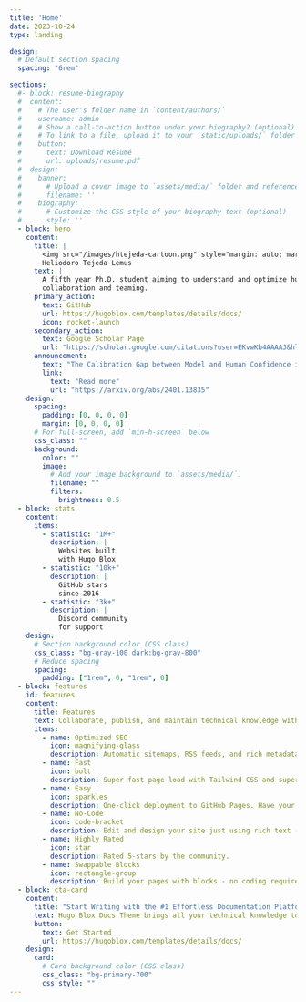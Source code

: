 ```yaml
---
title: 'Home'
date: 2023-10-24
type: landing

design:
  # Default section spacing
  spacing: "6rem"

sections:
  #- block: resume-biography
  #  content:
  #    # The user's folder name in `content/authors/`
  #    username: admin
  #    # Show a call-to-action button under your biography? (optional)
  #    # To link to a file, upload it to your `static/uploads/` folder
  #    button:
  #      text: Download Résumé
  #      url: uploads/resume.pdf
  #  design:
  #    banner:
  #      # Upload a cover image to `assets/media/` folder and reference its filename here (optional)
  #      filename: ''
  #    biography:
  #      # Customize the CSS style of your biography text (optional)
  #      style: ''
  - block: hero
    content:
      title: |
        <img src="/images/htejeda-cartoon.png" style="margin: auto; margin-bottom: 1em"/>
        Heliodoro Tejeda Lemus
      text: |
        A fifth year Ph.D. student aiming to understand and optimize human-ai
        collaboration and teaming.
      primary_action:
        text: GitHub
        url: https://hugoblox.com/templates/details/docs/
        icon: rocket-launch
      secondary_action:
        text: Google Scholar Page
        url: "https://scholar.google.com/citations?user=EKvwKb4AAAAJ&hl=en"
      announcement:
        text: "The Calibration Gap between Model and Human Confidence in LLMs"
        link:
          text: "Read more"
          url: "https://arxiv.org/abs/2401.13835"
    design:
      spacing:
        padding: [0, 0, 0, 0]
        margin: [0, 0, 0, 0]
      # For full-screen, add `min-h-screen` below
      css_class: ""
      background:
        color: ""
        image:
          # Add your image background to `assets/media/`.
          filename: ""
          filters:
            brightness: 0.5
  - block: stats
    content:
      items:
        - statistic: "1M+"
          description: |
            Websites built  
            with Hugo Blox
        - statistic: "10k+"
          description: |
            GitHub stars  
            since 2016
        - statistic: "3k+"
          description: |
            Discord community  
            for support
    design:
      # Section background color (CSS class)
      css_class: "bg-gray-100 dark:bg-gray-800"
      # Reduce spacing
      spacing:
        padding: ["1rem", 0, "1rem", 0]
  - block: features
    id: features
    content:
      title: Features
      text: Collaborate, publish, and maintain technical knowledge with an all-in-one documentation site. Used by 100,000+ startups, enterprises, and researchers.
      items:
        - name: Optimized SEO
          icon: magnifying-glass
          description: Automatic sitemaps, RSS feeds, and rich metadata take the pain out of SEO and syndication.
        - name: Fast
          icon: bolt
          description: Super fast page load with Tailwind CSS and super fast site building with Hugo.
        - name: Easy
          icon: sparkles
          description: One-click deployment to GitHub Pages. Have your new website live within 5 minutes!
        - name: No-Code
          icon: code-bracket
          description: Edit and design your site just using rich text (Markdown) and configurable YAML parameters.
        - name: Highly Rated
          icon: star
          description: Rated 5-stars by the community.
        - name: Swappable Blocks
          icon: rectangle-group
          description: Build your pages with blocks - no coding required!
  - block: cta-card
    content:
      title: "Start Writing with the #1 Effortless Documentation Platform"
      text: Hugo Blox Docs Theme brings all your technical knowledge together in a single, centralized knowledge base. Easily search and edit it with the tools you use every day!
      button:
        text: Get Started
        url: https://hugoblox.com/templates/details/docs/
    design:
      card:
        # Card background color (CSS class)
        css_class: "bg-primary-700"
        css_style: ""
---
```

